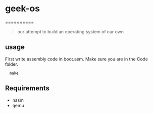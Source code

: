 # geek-os
==========

> our attempt to build an operating system of our own
## usage
First write assembly code in boot.asm. Make sure you are in the Code folder.
```
  make
```
Requirements
------------

+ nasm
+ qemu
